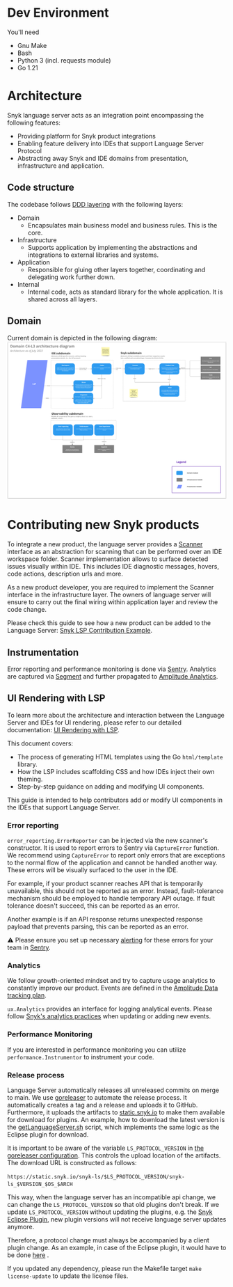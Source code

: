 # Dev Environment
You'll need
- Gnu Make
- Bash
- Python 3 (incl. requests module)
- Go 1.21

# Architecture

Snyk language server acts as an integration point encompassing the following features:

- Providing platform for Snyk product integrations
- Enabling feature delivery into IDEs that support Language Server Protocol
- Abstracting away Snyk and IDE domains from presentation, infrastructure and application.

## Code structure

The codebase
follows [DDD layering](https://docs.microsoft.com/en-us/dotnet/architecture/microservices/microservice-ddd-cqrs-patterns/ddd-oriented-microservice#layers-in-ddd-microservices)
with the following layers:

- Domain
  - Encapsulates main business model and business rules. This is the core.
- Infrastructure
  - Supports application by implementing the abstractions and integrations to external libraries and systems.
- Application
  - Responsible for gluing other layers together, coordinating and delegating work further down.
- Internal
  - Internal code, acts as standard library for the whole application. It is shared across all layers.

## Domain

Current domain is depicted in the following diagram:
![Domain C4-L3](./docs/images/domain.png)

# Contributing new Snyk products

To integrate a new product, the language server provides
a [Scanner](https://github.com/snyk/snyk-lsp/blob/8849121339c49d7ad03f9e8d795ba11c056bf43d/domain/snyk/scanner.go#L13)
interface as an abstraction for scanning that can be performed over an IDE workspace folder. Scanner implementation
allows to surface detected issues visually within IDE. This includes IDE diagnostic messages, hovers, code actions,
description urls and more.

As a new product developer, you are required to implement the Scanner interface in the infrastructure layer. The owners
of language server will ensure to carry out the final wiring within application layer and review the code change.

Please check this guide to see how a new product can be added to the Language
Server: [Snyk LSP Contribution Example](./docs/example.md).

## Instrumentation

Error reporting and performance monitoring is done via [Sentry](https://sentry.io/). Analytics are captured
via [Segment](https://segment.com/) and further propagated to [Amplitude Analytics](https://amplitude.com/).

## UI Rendering with LSP

To learn more about the architecture and interaction between the Language Server and IDEs for UI rendering, please refer to our detailed documentation: [UI Rendering with LSP](./docs/ui_rendering.md).

This document covers:
- The process of generating HTML templates using the Go `html/template` library.
- How the LSP includes scaffolding CSS and how IDEs inject their own theming.
- Step-by-step guidance on adding and modifying UI components.

This guide is intended to help contributors add or modify UI components in the IDEs that support Language Server.


### Error reporting

`error_reporting.ErrorReporter` can be injected via the new scanner's constructor. It is used to report errors to Sentry
via `CaptureError` function. We recommend using `CaptureError` to report only errors that are exceptions to the normal
flow of the application and cannot be handled another way. These errors will be visually surfaced to the user in the
IDE.

For example, if your product scanner reaches API that is temporarily unavailable, this should not be reported as an
error. Instead, fault-tolerance mechanism should be employed to handle temporary API outage. If fault tolerance doesn't
succeed, this can be reported as an error.

Another example is if an API response returns unexpected response payload that prevents parsing, this can be reported as
an error.

:warning: Please ensure you set up necessary [alerting](https://docs.sentry.io/product/alerts/) for these errors for
your team in [Sentry](https://sentry.io/organizations/snyk/alerts/rules/?project=6242547).

### Analytics

We follow growth-oriented mindset and try to capture usage analytics to constantly improve our product. Events are
defined in the [Amplitude Data tracking plan](https://data.amplitude.com/snyk/Snyk/events/main/latest).

`ux.Analytics` provides an interface for logging analytical events. Please
follow [Snyk's analytics practices](https://www.notion.so/snyk/Amplitude-Data-for-Developers-Overview-1723b875d9ed43dcad090722e0506e07)
when updating or adding new events.

### Performance Monitoring

If you are interested in performance monitoring you can utilize `performance.Instrumentor` to instrument your code.

### Release process

Language Server automatically releases all unreleased commits on merge to main. We
use [goreleaser](https://goreleaser.com/) to automate the release process.
It automatically creates a tag and a release and uploads it to GitHub. Furthermore, it uploads the artifacts
to [static.snyk.io](https://static.snyk.io/snyk-ls) to
make them available for download for plugins. An example, how to download the latest version is
the [getLanguageServer.sh](getLanguageServer.sh) script, which implements the same logic
as the Eclipse plugin for download.

It is important to be aware of the variable `LS_PROTOCOL_VERSION`
in [the goreleaser configuration](.goreleaser.yaml#L53). This controls the upload location
of the artifacts. The download URL is constructed as follows:

```https://static.snyk.io/snyk-ls/$LS_PROTOCOL_VERSION/snyk-ls_$VERSION_$OS_$ARCH```

This way, when the language server has an incompatible api change, we can change the `LS_PROTOCOL_VERSION` so that old
plugins don't break. If we update
`LS_PROTOCOL_VERSION` without updating the plugins, e.g.
the [Snyk Eclipse Plugin](https://github.com/snyk/snyk-eclipse-plugin), new plugin versions will
not receive language server updates anymore.

Therefore, a protocol change must always be accompanied by a client plugin change. As an example, in case of the Eclipse
plugin, it would have to be done
[here](https://github.com/snyk/snyk-eclipse-plugin/blob/babad5b5b67de21d08a58aac5ac94fa1a292c024/plugin/src/main/java/io/snyk/languageserver/download/LsBinaries.java#L7)
.

If you updated any dependency, please run the Makefile target `make license-update` to update the license files.
